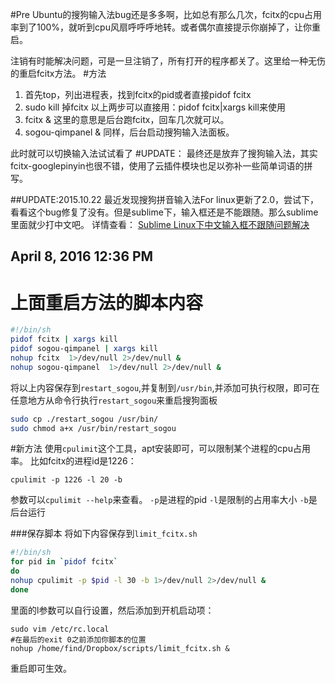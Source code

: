 #Pre
Ubuntu的搜狗输入法bug还是多多啊，比如总有那么几次，fcitx的cpu占用率到了100%，就听到cpu风扇呼呼呼地转。或者偶尔直接提示你崩掉了，让你重启。

注销有时能解决问题，可是一旦注销了，所有打开的程序都关了。这里给一种无伤的重启fcitx方法。
#方法
1. 首先top，列出进程表，找到fcitx的pid或者直接pidof fcitx
2. sudo kill 掉fcitx  以上两步可以直接用：pidof fcitx|xargs kill来使用
3. fcitx &  这里的意思是后台跑fcitx，回车几次就可以。
4.  sogou-qimpanel &  同样，后台启动搜狗输入法面板。

此时就可以切换输入法试试看了
#UPDATE：
最终还是放弃了搜狗输入法，其实fcitx-googlepinyin也很不错，使用了云插件模块也足以弥补一些简单词语的拼写。

##UPDATE:2015.10.22
最近发现搜狗拼音输入法For linux更新了2.0，尝试下，看看这个bug修复了没有。但是sublime下，输入框还是不能跟随。那么sublime里面就少打中文吧。
详情查看：
[Sublime Linux下中文输入框不跟随问题解决](http://www.findspace.name/res/1223)
## April 8, 2016 12:36 PM
# 上面重启方法的脚本内容
```bash
#!/bin/sh
pidof fcitx | xargs kill
pidof sogou-qimpanel | xargs kill
nohup fcitx  1>/dev/null 2>/dev/null &
nohup sogou-qimpanel  1>/dev/null 2>/dev/null &
```
将以上内容保存到`restart_sogou`,并复制到`/usr/bin`,并添加可执行权限，即可在任意地方从命令行执行`restart_sogou`来重启搜狗面板
```bash
sudo cp ./restart_sogou /usr/bin/
sudo chmod a+x /usr/bin/restart_sogou
```

#新方法
使用`cpulimit`这个工具，apt安装即可，可以限制某个进程的cpu占用率。
比如fcitx的进程id是1226：
```
cpulimit -p 1226 -l 20 -b
```
参数可以`cpulimit --help`来查看。
`-p`是进程的pid
`-l`是限制的占用率大小
`-b`是后台运行

###保存脚本
将如下内容保存到`limit_fcitx.sh`
```bash
#!/bin/sh
for pid in `pidof fcitx`
do 
nohup cpulimit -p $pid -l 30 -b 1>/dev/null 2>/dev/null &
done 
```
里面的l参数可以自行设置，然后添加到开机启动项：
```
sudo vim /etc/rc.local
#在最后的exit 0之前添加你脚本的位置
nohup /home/find/Dropbox/scripts/limit_fcitx.sh &
```
重启即可生效。